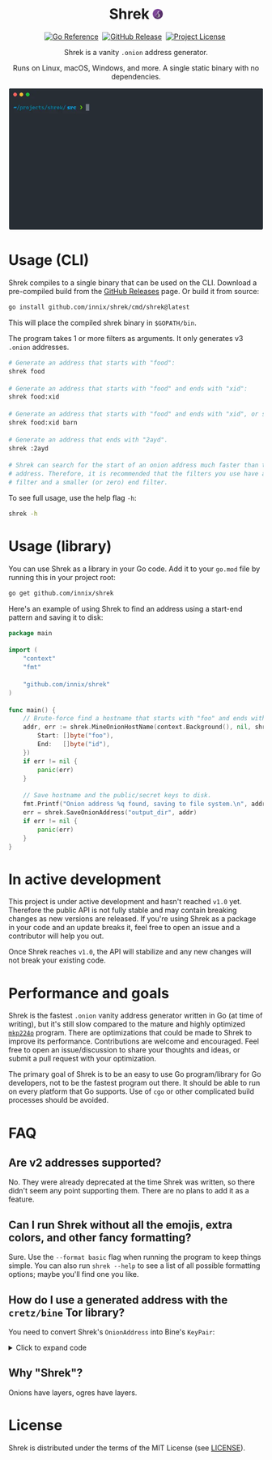 <div align="center">

# Shrek <img src="./assets/onion-icon.png" alt=":onion:" title=":onion:" class="emoji" height="20">

[![Go Reference   ][goref-badge]][goref-page]&nbsp;
[![GitHub Release ][ghrel-badge]][ghrel-page]&nbsp;
[![Project License][licen-badge]][licen-page]&nbsp;
<!-- [![Go Report      ][gorep-badge]][gorep-page]&nbsp; -->
<!-- [![Go Version     ][gover-badge]][gover-page]&nbsp; -->

Shrek is a vanity `.onion` address generator.

Runs on Linux, macOS, Windows, and more. A single static binary with no dependencies.

![Shrek running from CLI](./assets/shrek-session.webp)

</div>

# Usage (CLI)

Shrek compiles to a single binary that can be used on the CLI. Download a pre-compiled
build from the [GitHub Releases][ghrel-page] page. Or build it from source:

```bash
go install github.com/innix/shrek/cmd/shrek@latest
```

This will place the compiled shrek binary in `$GOPATH/bin`.

The program takes 1 or more filters as arguments. It only generates v3 `.onion` addresses.

```bash
# Generate an address that starts with "food":
shrek food

# Generate an address that starts with "food" and ends with "xid":
shrek food:xid

# Generate an address that starts with "food" and ends with "xid", or starts with "barn":
shrek food:xid barn

# Generate an address that ends with "2ayd".
shrek :2ayd

# Shrek can search for the start of an onion address much faster than the end of the
# address. Therefore, it is recommended that the filters you use have a bigger start
# filter and a smaller (or zero) end filter.
```

To see full usage, use the help flag `-h`:

```bash
shrek -h
```

# Usage (library)

You can use Shrek as a library in your Go code. Add it to your `go.mod` file by running
this in your project root:

```bash
go get github.com/innix/shrek
```

Here's an example of using Shrek to find an address using a start-end pattern and
saving it to disk:

```go
package main

import (
	"context"
	"fmt"

	"github.com/innix/shrek"
)

func main() {
	// Brute-force find a hostname that starts with "foo" and ends with "id".
	addr, err := shrek.MineOnionHostName(context.Background(), nil, shrek.StartEndMatcher{
		Start: []byte("foo"),
		End:   []byte("id"),
	})
	if err != nil {
		panic(err)
	}

	// Save hostname and the public/secret keys to disk.
	fmt.Printf("Onion address %q found, saving to file system.\n", addr.HostNameString())
	err = shrek.SaveOnionAddress("output_dir", addr)
	if err != nil {
		panic(err)
	}
}
```

# In active development

This project is under active development and hasn't reached `v1.0` yet. Therefore the public
API is not fully stable and may contain breaking changes as new versions are released. If
you're using Shrek as a package in your code and an update breaks it, feel free to open an
issue and a contributor will help you out.

Once Shrek reaches `v1.0`, the API will stabilize and any new changes will not break your
existing code.

# Performance and goals

Shrek is the fastest `.onion` vanity address generator written in Go (at time of writing), but
it's still slow compared to the mature and highly optimized [`mkp224o`][mkp224o-page] program.
There are optimizations that could be made to Shrek to improve its performance. Contributions
are welcome and encouraged. Feel free to open an issue/discussion to share your thoughts and
ideas, or submit a pull request with your optimization.

The primary goal of Shrek is to be an easy to use Go program/library for Go developers,
not to be the fastest program out there. It should be able to run on every platform that
Go supports. Use of `cgo` or other complicated build processes should be avoided.

# FAQ

## Are v2 addresses supported?

No. They were already deprecated at the time Shrek was written, so there didn't seem any
point supporting them. There are no plans to add it as a feature.

## Can I run Shrek without all the emojis, extra colors, and other fancy formatting?

Sure. Use the `--format basic` flag when running the program to keep things simple. You
can also run `shrek --help` to see a list of all possible formatting options; maybe you'll
find one you like.

## How do I use a generated address with the `cretz/bine` Tor library?

You need to convert Shrek's `OnionAddress` into Bine's `KeyPair`:
<details>
  <summary>Click to expand code</summary>

```go
package main

import (
    "github.com/cretz/bine/tor"
    "github.com/cretz/bine/torutil/ed25519"
    "github.com/innix/shrek"
)

func main() {
    // Generate any address, the value doesn't matter for this demo.
    addr, err := shrek.GenerateOnionAddress(nil)
    if err != nil {
        panic(err)
    }

    // Or read a previously generated address that was saved to disk with SaveOnionAddress.
    // addr, err := shrek.ReadOnionAddress("./addrs/bqyql3bq532kzihcmp3c6lb6id.onion/")
    // if err != nil {
    //     panic(err)
    // }

    // Take the private key from Shrek's OnionAddress and turn it into an ed25519.KeyPair
    // that the Bine library can understand.
    keyPair := ed25519.PrivateKey(addr.SecretKey).KeyPair()

    // Now you can use the KeyPair in Bine as you normally would, e.g. with ListenConf.
    listenConf := &tor.ListenConf{
        Key: keyPair,
    }
}
```
</details>

## Why "Shrek"?

Onions have layers, ogres have layers.

# License

Shrek is distributed under the terms of the MIT License (see [LICENSE](LICENSE)).


<!-- Link refs -->
[goref-badge]: <https://img.shields.io/badge/-reference-007d9c?style=for-the-badge&logo=go&labelColor=5c5c5c&logoColor=ffffff> "Go pkg.dev badge"
[goref-page]: <https://pkg.go.dev/github.com/innix/shrek> "Go pkg.dev"

[ghrel-badge]: <https://img.shields.io/github/v/release/innix/shrek?display_name=tag&sort=semver&style=for-the-badge> "GitHub Releases badge"
[ghrel-page]: <https://github.com/innix/shrek/releases> "GitHub Releases"

[gorep-badge]: <https://goreportcard.com/badge/github.com/innix/shrek?style=for-the-badge&logo=go> "Go Report badge"
[gorep-page]: <https://goreportcard.com/report/github.com/innix/shrek> "Go Report"

[gover-badge]: <https://img.shields.io/github/go-mod/go-version/innix/shrek?style=for-the-badge&logo=go> "Go Version badge"
[gover-page]: <go.mod> "Go Version"

[licen-badge]: <https://img.shields.io/github/license/innix/shrek?style=for-the-badge> "Project License badge"
[licen-page]: <LICENSE> "Project License"

[mkp224o-page]: <https://github.com/cathugger/mkp224o> "cathugger/mkp224o - GitHub page"
